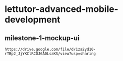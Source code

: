 # lettutor-advanced-mobile-development
## milestone-1-mockup-ui
    https://drive.google.com/file/d/1za2yd10-rTBp2_JjYKClRCOJ6A0LsaKS/view?usp=sharing